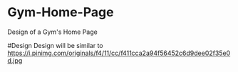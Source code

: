 # Gym-Home-Page
Design of a Gym's Home Page

#Design
Design will be similar to https://i.pinimg.com/originals/f4/11/cc/f411cca2a94f56452c6d9dee02f35e0d.jpg
